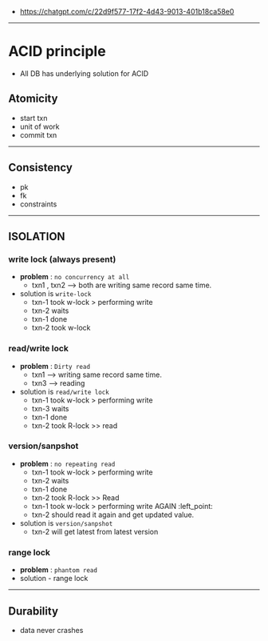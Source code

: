 - https://chatgpt.com/c/22d9f577-17f2-4d43-9013-401b18ca58e0
--- 
# ACID principle
- All DB has underlying solution for ACID

## Atomicity
- start txn
- unit of work 
- commit txn

---
## Consistency
- pk
- fk
- constraints

---
## ISOLATION 
### write lock (always present)
- **problem** : `no concurrency at all`
  - txn1 , txn2 --> both are writing same record same time.
- solution is `write-lock`
  - txn-1 took w-lock > performing write
  - txn-2 waits
  - txn-1 done
  - txn-2 took w-lock
  
### read/write lock
- **problem** : `Dirty read`
  - txn1  --> writing same record same time.
  - txn3 --> reading
- solution is `read/write lock`
    - txn-1 took w-lock > performing write
    - txn-3 waits
    - txn-1 done
    - txn-2 took R-lock >> read
  
### version/sanpshot
- **problem** : `no repeating read`
  - txn-1 took w-lock > performing write
  - txn-2 waits
  - txn-1 done
  - txn-2 took R-lock >> Read 
  - txn-1 took w-lock > performing write AGAIN :left_point:
  - txn-2 should read it again and get updated value.
- solution is `version/sanpshot`
    - txn-2 will get latest from latest version
  
### range lock
- **problem** : `phantom read`
- solution - range lock

  
---
## Durability
- data never crashes